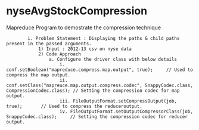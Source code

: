 # nyseAvgStockCompression
Mapreduce Program to demostrate the compression technique

			i. Problem Statement : Displaying the paths & child paths present in the passed arguments.
				1) Input : 2012-13 csv on nyse data
				2) Code Approach
					a. Configure the driver class with below details
						i. conf.setBoolean("mapreduce.compress.map.output", true);     // Used to compress the map output.
						ii.  conf.setClass("mapreuce.map.output.compress.codec", SnappyCodec.class, CompressionCodec.class); // Setting the compression codec for map output.
						iii. FileOutputFormat.setCompressOutput(job, true);       // Used to compress the reduceroutput.
						iv. FileOutputFormat.setOutputCompressorClass(job, SnappyCodec.class);     // Setting the compression codec for reducer output.
